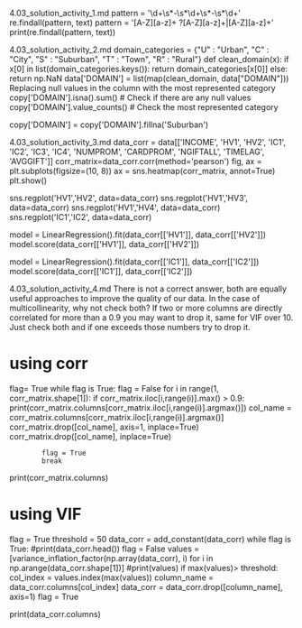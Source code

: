 4.03_solution_activity_1.md
pattern = '\d+\s*-\s*\d+\s*-\s*\d+'
re.findall(pattern, text)
pattern = '[A-Z][a-z]+ ?[A-Z][a-z]+|[A-Z][a-z]+'
print(re.findall(pattern, text))

4.03_solution_activity_2.md
domain_categories = {"U" : "Urban", "C" : "City", "S" : "Suburban", "T" : "Town", "R" : "Rural"}
def clean_domain(x):
    if x[0] in list(domain_categories.keys()):
        return domain_categories[x[0]]
    else:
        return np.NaN
data['DOMAIN'] = list(map(clean_domain, data["DOMAIN"]))
Replacing null values in the column with the most represented category
copy['DOMAIN'].isna().sum() # Check if there are any null values
copy['DOMAIN'].value_counts() # Check the most represented category

copy['DOMAIN'] = copy['DOMAIN'].fillna('Suburban')


4.03_solution_activity_3.md
data_corr = data[['INCOME', 'HV1', 'HV2', 'IC1', 'IC2', 'IC3', 'IC4', 'NUMPROM', 'CARDPROM', 'NGIFTALL', 'TIMELAG', 'AVGGIFT']]
corr_matrix=data_corr.corr(method='pearson')
fig, ax = plt.subplots(figsize=(10, 8))
ax = sns.heatmap(corr_matrix, annot=True)
plt.show()

sns.regplot('HV1','HV2', data=data_corr)
sns.regplot('HV1','HV3', data=data_corr)
sns.regplot('HV1','HV4', data=data_corr)
sns.regplot('IC1','IC2', data=data_corr)

model = LinearRegression().fit(data_corr[['HV1']], data_corr[['HV2']])
model.score(data_corr[['HV1']], data_corr[['HV2']])

model = LinearRegression().fit(data_corr[['IC1']], data_corr[['IC2']])
model.score(data_corr[['IC1']], data_corr[['IC2']])

4.03_solution_activity_4.md
There is not a correct answer, both are equally useful approaches to improve the quality of our data. In the case of multicollinearity, why not check both? If two or more columns are directly correlated for more than a 0.9 you may want to drop it, same for VIF over 10. Just check both and if one exceeds those numbers try to drop it.

# using corr

flag= True
while flag is True:
    flag = False
    for i in range(1, corr_matrix.shape[1]):
        if corr_matrix.iloc[i,range(i)].max() > 0.9:
            print(corr_matrix.columns[corr_matrix.iloc[i,range(i)].argmax()])
            col_name = corr_matrix.columns[corr_matrix.iloc[i,range(i)].argmax()]
            corr_matrix.drop([col_name], axis=1, inplace=True)
            corr_matrix.drop([col_name], inplace=True)

            flag = True
            break

print(corr_matrix.columns)

# using VIF
flag = True
threshold = 50
data_corr = add_constant(data_corr)
while flag is True:
    #print(data_corr.head())
    flag = False
    values = [variance_inflation_factor(np.array(data_corr), i) for i in np.arange(data_corr.shape[1])]
    #print(values)
    if max(values)> threshold:
        col_index = values.index(max(values))
        column_name = data_corr.columns[col_index]
        data_corr = data_corr.drop([column_name], axis=1)
        flag = True

print(data_corr.columns)